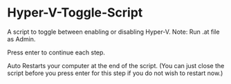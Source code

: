 # Hyper-V-Toggle-Script
A script to toggle between enabling or disabling Hyper-V.
Note: Run .at file as Admin.

Press enter to continue each step.

Auto Restarts your computer at the end of the script.
(You can just close the script before you press enter for this step if you do not wish to restart now.)
